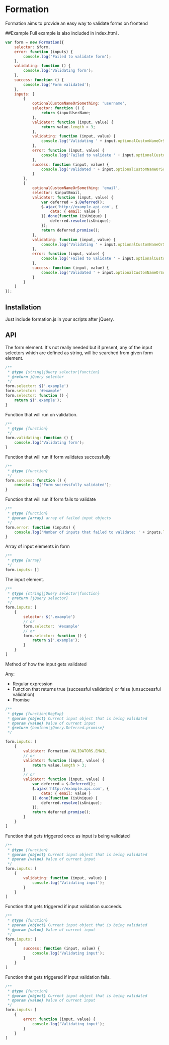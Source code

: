 # Formation

Formation aims to provide an easy way to validate forms on frontend

##Example
Full example is also included in index.html .
```javascript
var form = new Formation({
    selector: $form,
    error: function (inputs) {
        console.log('Failed to validate form');
    },
    validating: function () {
        console.log('Validating form');
    },
    success: function () {
        console.log('Form validated');
    },
    inputs: [
        {
            optionalCustomNameOrSomething: 'username',
            selector: function () {
                return $inputUserName;
            },
            validator: function (input, value) {
                return value.length > 3;
            },
            validating: function (input, value) {
                console.log('Validating ' + input.optionalCustomNameOrSomething);
            },
            error: function (input, value) {
                console.log('Failed to validate ' + input.optionalCustomNameOrSomething);
            },
            success: function (input, value) {
                console.log('Validated ' + input.optionalCustomNameOrSomething);
            }
        },
        {
            optionalCustomNameOrSomething: 'email',
            selector: $inputEmail,
            validator: function (input, value) {
                var deferred = $.Deferred();
                $.ajax('http://example.api.com', {
                    data: { email: value }
                }).done(function (isUnique) {
                    deferred.resolve(isUnique);
                });
                return deferred.promise();
            },
            validating: function (input, value) {
                console.log('Validating ' + input.optionalCustomNameOrSomething);
            },
            error: function (input, value) {
                console.log('Failed to validate ' + input.optionalCustomNameOrSomething);
            },
            success: function (input, value) {
                console.log('Validated ' + input.optionalCustomNameOrSomething);
            }
        }
    ]
});
```

## Installation

Just include formation.js in your scripts after jQuery.

## API

The form element. It's not really needed but if present, any of the input selectors which are defined as string, will be searched from given form element.
```javascript
/**
 * @type {string|jQuery selector|function}
 * @return jQuery selector
 */
form.selector: $('.example')
form.selector: '#example'
form.selector: function () {
    return $('.example');
}
```
Function that will run on validation.
```javascript
/**
 * @type {function} 
 */
form.validating: function () {
    console.log('Validating form');
}
```
Function that will run if form validates successfully
```javascript
/**
 * @type {function} 
 */
form.success: function () {
    console.log('Form successfully validated');
}
```
Function that will run if form fails to validate
```javascript
/**
 * @type {function} 
 * @param {array} array of failed input objects
 */
form.error: function (inputs) {
    console.log('Number of inputs that failed to validate: ' + inputs.length);
}
```
Array of input elements in form
```javascript
/**
 * @type {array}
 */
form.inputs: []
```
The input element.
```javascript
/**
 * @type {string|jQuery selector|function}
 * @return {jQuery selector}
 */
form.inputs: [
    {
        selector: $('.example')
        // or
        form.selector: '#example'
        // or
        form.selector: function () {
            return $('.example');
        }
    }
]
```
Method of how the input gets validated

Any:
* Regular expression
* Function that returns true (successful validation) or false (unsuccessful validation)
* Promise

```javascript
/**
 * @type {function|RegExp}
 * @param {object} Current input object that is being validated
 * @param {value} Value of current input
 * @return {boolean|jQuery.Deferred.promise}
 */

form.inputs: [
    {
        validator: Formation.VALIDATORS.EMAIL
        // or
        validator: function (input, value) {
            return value.length > 3;
        }
        // or
        validator: function (input, value) {
            var deferred = $.Deferred();
            $.ajax('http://example.api.com', {
                data: { email: value }
            }).done(function (isUnique) {
                deferred.resolve(isUnique);
            });
            return deferred.promise();
        }
    }
]
```
Function that gets triggered once as input is being validated
```javascript
/**
 * @type {function} 
 * @param {object} Current input object that is being validated
 * @param {value} Value of current input
 */
form.inputs: [
    {
        validating: function (input, value) {
            console.log('Validating input');
        }
    }
]
```
Function that gets triggered if input validation succeeds.
```javascript
/**
 * @type {function} 
 * @param {object} Current input object that is being validated
 * @param {value} Value of current input
 */
form.inputs: [
    {
        success: function (input, value) {
            console.log('Validating input');
        }
    }
]
```
Function that gets triggered if input validation fails.
```javascript
/**
 * @type {function} 
 * @param {object} Current input object that is being validated
 * @param {value} Value of current input
 */
form.inputs: [
    {
        error: function (input, value) {
            console.log('Validating input');
        }
    }
]
```